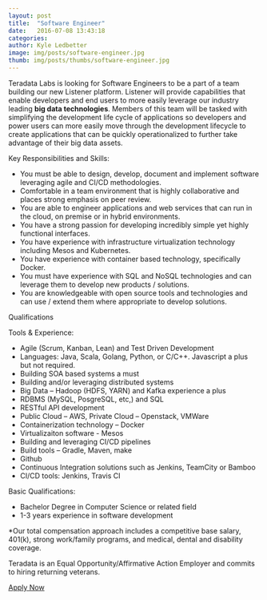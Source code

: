 ```yaml
---
layout: post
title:  "Software Engineer"
date:   2016-07-08 13:43:18
categories:
author: Kyle Ledbetter
image: img/posts/software-engineer.jpg
thumb: img/posts/thumbs/software-engineer.jpg
---
```

 
Teradata Labs is looking for Software Engineers to be a part of a team building our new Listener platform. Listener will provide capabilities that enable developers and end users to more easily leverage our industry leading **big data technologies**. Members of this team will be tasked with simplifying the development life cycle of applications so developers and power users can more easily move through the development lifecycle to create applications that can be quickly operationalized to further take advantage of their big data assets. 


Key Responsibilities and Skills:

- You must be able to design, develop, document and implement software leveraging agile and CI/CD methodologies. 
- Comfortable in a team environment that is highly collaborative and places strong emphasis on peer review. 
- You are able to engineer applications and web services that can run in the cloud, on premise or in hybrid environments. 
- You have a strong passion for developing incredibly simple yet highly functional interfaces. 
- You have experience with infrastructure virtualization technology including Mesos and Kubernetes. 
- You have experience with container based technology, specifically Docker. 
- You must have experience with SQL and NoSQL technologies and can leverage them to develop new products / solutions. 
- You are knowledgeable with open source tools and technologies and can use / extend them where appropriate to develop solutions. 

Qualifications
 
Tools & Experience: 

- Agile (Scrum, Kanban, Lean) and Test Driven Development 
- Languages: Java, Scala, Golang, Python, or C/C++. Javascript a plus but not required. 
- Building SOA based systems a must 
- Building and/or leveraging distributed systems 
- Big Data – Hadoop (HDFS, YARN) and Kafka experience a plus 
- RDBMS (MySQL, PosgreSQL, etc,) and SQL 
- RESTful API development 
- Public Cloud – AWS, Private Cloud – Openstack, VMWare 
- Containerization technology – Docker 
- Virtualizaiton software - Mesos 
- Building and leveraging CI/CD pipelines 
- Build tools – Gradle, Maven, make 
- Github 
- Continuous Integration solutions such as Jenkins, TeamCity or Bamboo 
- CI/CD tools: Jenkins, Travis CI 

Basic Qualifications: 
- Bachelor Degree in Computer Science or related field 
- 1-3 years experience in software development 

*Our total compensation approach includes a competitive base salary, 401(k), strong work/family programs, and medical, dental and disability coverage.
 
Teradata is an Equal Opportunity/Affirmative Action Employer and commits to hiring returning veterans. 

<a href="https://teradata.taleo.net/careersection/prof/jobdetail.ftl?job=166704&iniurl.src=JB-11260" class="mdl-button mdl-js-button mdl-button--raised mdl-js-ripple-effect mdl-button--accent" target="_blank">
  Apply Now
</a>
